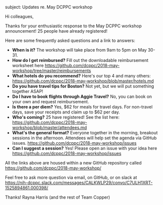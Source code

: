 subject: Updates re. May DCPPC workshop

Hi colleagues,

Thanks for your enthusiastic response to the May DCPPC workshop announcement! 25 people have already registered!  

Here are some frequently asked questions and a link to answers:

- **When is it?** The workshop will take place from 9am to 5pm on May 30-31. 
- **How do I get reimbursed?** Fill out the downloadable reimbursement worksheet here https://github.com/dcppc/2018-may-workshop/tree/master/reimbursements
- **What hotels do you recommend?** Here's our top 4 and many others: https://github.com/dcppc/2018-may-workshop/blob/master/hotels.md 
- **Do you have travel tips for Boston?** Not yet, but we will put something together ASAP!
- **Do I have to book flights through Aggie Travel?** No, you can book on your own and request reimbursement. 
- **Is there a per diem?** Yes, $62 for meals for travel days. For non-travel days, save your receipts and claim up to $62 per day.
- **Who's coming?** 25 have registered! See the list here: https://github.com/dcppc/2018-may-workshop/blob/master/attendees.md
- **What's the general format?** Everyone together in the morning, breakout sessions in the afternoon. Attendees will help set the agenda via GitHub issues. https://github.com/dcppc/2018-may-workshop/issues
- **Can I suggest a session?** Yes! Please open an issue with your idea here https://github.com/dcppc/2018-may-workshop/issues

All the links above are housed within a new GitHub repository called https://github.com/dcppc/2018-may-workshop/

Feel free to ask more question via email, on GitHub, or on slack at https://nih-dcppc.slack.com/messages/CALKWLP29/convo/C7ULH1XRT-1525894861.000398/

Thanks!
Rayna Harris (and the rest of Team Copper)
